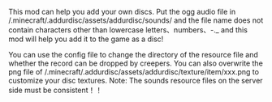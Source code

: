 This mod can help you add your own discs.
Put the ogg audio file in /.minecraft/.addurdisc/assets/addurdisc/sounds/ 
and the file name does not contain characters other than lowercase letters、numbers、-._ 
and this mod will help you add it to the game as a disc!

You can use the config file to change the directory of the resource file and whether the record can be dropped by creepers.
You can also overwrite the png file of /.minecraft/.addurdisc/assets/addurdisc/texture/item/xxx.png to customize your disc textures.
Note: The sounds resource files on the server side must be consistent！！

